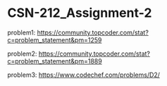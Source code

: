 # CSN-212_Assignment-2

problem1: https://community.topcoder.com/stat?c=problem_statement&pm=1259

problem2: https://community.topcoder.com/stat?c=problem_statement&pm=1889

problem3: https://www.codechef.com/problems/D2/
